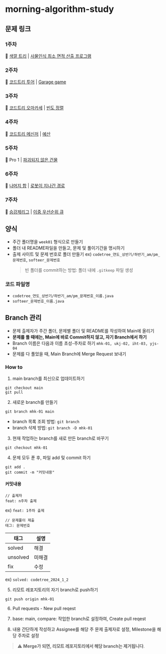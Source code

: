 # morning-algorithm-study

## 문제 링크

### 1주차

:dart: [색깔 트리](https://www.codetree.ai/training-field/frequent-problems/problems/color-tree) | [사물인식 최소 면적 산출 프로그램](https://softeer.ai/practice/6277)

### 2주차

:dart: [코드트리 투어](https://www.codetree.ai/training-field/frequent-problems/problems/codetree-tour/description?page=1&pageSize=5) | [Garage game](https://softeer.ai/practice/6276)

### 3주차

:dart: [코드트리 오마카세](https://www.codetree.ai/training-field/frequent-problems/problems/codetree-omakase/description?page=1&pageSize=5) | [빈도 정렬](https://www.acmicpc.net/problem/2910)

### 4주차

:dart: [코드트리 메신저](https://www.codetree.ai/training-field/frequent-problems/problems/codetree-messenger/description?page=2&pageSize=5) | [예산](https://www.acmicpc.net/problem/2512)

### 5주차

:dart: Pro 1 | [파괴되지 않은 건물](https://school.programmers.co.kr/learn/courses/30/lessons/92344)

### 6주차

:dart: [나머지 합](https://www.acmicpc.net/problem/10986) | [로봇이 지나간 경로](https://softeer.ai/practice/6275)

### 7주차

:dart: [승강제리그](https://swexpertacademy.com/main/code/codeBattle/problemDetail.do?contestProbId=AYH2FcG6secDFATO&categoryId=AZEGCEMa7TkDFAQW) | [이중 우선순위 큐](https://www.acmicpc.net/problem/7662)

## 양식

- 주간 폴더명을 `week01` 형식으로 만들기
- 폴더 내 README파일을 만들고, 문제 및 풀이기간을 명시하기
- 출제 사이트 및 문제 번호로 폴더 만들기 ex) `codetree_연도_상반기/하반기_am/pm_문제번호`, `softeer_문제번호`
  > 빈 폴더를 commit하는 방법: 폴더 내에 `.gitkeep` 파일 생성

### 코드 파일명

- `codetree_연도_상반기/하반기_am/pm_문제번호_이름.java`
- `softeer_문제번호_이름.java`

## Branch 관리

- 문제 출제자가 주간 폴더, 문제별 폴더 및 README를 작성하여 Main에 올리기
- **문제를 풀 때에는, Main에 바로 Commit하지 않고, 자기 Branch에서 하기**
- Branch 이름은 다음과 이름 초성-주차로 하기 `mhk-01, ukj-02, iht-03, yjs-04`
- 문제를 다 풀었을 때, Main Branch에 Merge Request 보내기

### How to

1. main branch를 최신으로 업데이트하기

```
git checkout main
git pull
```

2. 새로운 branch를 만들기

```
git branch mhk-01 main
```

- branch 목록 조회 방법: `git branch`
- branch 삭제 방법: `git branch -D mhk-01`

3. 현재 작업하는 branch를 새로 만든 branch로 바꾸기

```
git checkout mhk-01
```

4. 문제 모두 푼 후, 파일 add 및 commit 하기

```
git add .
git commit -m "커밋내용"
```

#### 커밋내용

```
// 출제자
feat: n주차 출제
```

ex) `feat: 1주차 출제`

```
// 문제풀이 제출
태그: 문제번호
```

| 태그     | 설명   |
| -------- | ------ |
| solved   | 해결   |
| unsolved | 미해결 |
| fix      | 수정   |

ex) `solved: codetree_2024_1_2`

5. 리모트 레포지토리의 자기 branch로 push하기

```
git push origin mhk-01
```

6. Pull requests - New pull reqest

7. base: main, compare: 작업한 branch로 설정하여, Create pull reqest

8. 내용 간단하게 작성하고 Assignee를 해당 주 문제 출제자로 설정, Milestone을 해당 주차로 설정

> :warning: **Merge가 되면, 리모트 레포지토리에서 해당 branch는 제거됩니다**.
